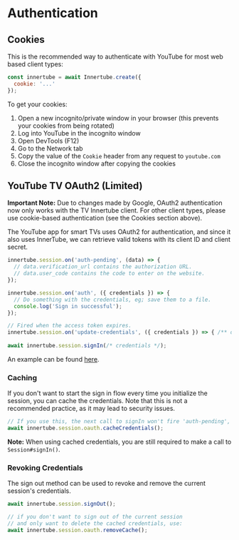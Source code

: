 # Authentication

## Cookies

This is the recommended way to authenticate with YouTube for most web based client types:

```js
const innertube = await Innertube.create({
  cookie: '...'
});
```

To get your cookies:
1. Open a new incognito/private window in your browser (this prevents your cookies from being rotated)
2. Log into YouTube in the incognito window
3. Open DevTools (F12)
4. Go to the Network tab
5. Copy the value of the `Cookie` header from any request to `youtube.com`
6. Close the incognito window after copying the cookies

## YouTube TV OAuth2 (Limited)

**Important Note:** Due to changes made by Google, OAuth2 authentication now only works with the TV Innertube client. For other client types, please use cookie-based authentication (see the Cookies section above).

The YouTube app for smart TVs uses OAuth2 for authentication, and since it also uses InnerTube, we can retrieve valid tokens with its client ID and client secret.

```ts
innertube.session.on('auth-pending', (data) => {
  // data.verification_url contains the authorization URL.
  // data.user_code contains the code to enter on the website.
});

innertube.session.on('auth', ({ credentials }) => {
  // Do something with the credentials, eg; save them to a file.
  console.log('Sign in successful');
});

// Fired when the access token expires.
innertube.session.on('update-credentials', ({ credentials }) => { /** do something with the updated credentials. */ });
  
await innertube.session.signIn(/* credentials */);
```

An example can be found [here](https://github.com/LuanRT/YouTube.js/blob/main/examples/auth/yttv-oauth2.js).

### Caching

If you don't want to start the sign in flow every time you initialize the session, you can cache the credentials. Note that this is not a recommended practice, as it may lead to security issues.

```js
// If you use this, the next call to signIn won't fire 'auth-pending', instead just 'auth'
await innertube.session.oauth.cacheCredentials();
```

**Note:** When using cached credentials, you are still required to make a call to `Session#signIn()`.

### Revoking Credentials

The sign out method can be used to revoke and remove the current session's credentials.

```js
await innertube.session.signOut();

// if you don't want to sign out of the current session
// and only want to delete the cached credentials, use:
await innertube.session.oauth.removeCache();
```